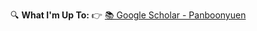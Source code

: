 🔍 **What I'm Up To:** 👉 [📚 Google Scholar - Panboonyuen](https://scholar.google.co.th/citations?user=myy0qDgAAAAJ&hl=en)